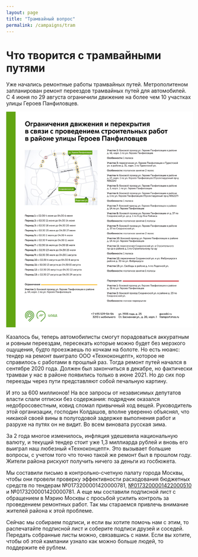 ```yaml
---
layout: page
title: "Трамвайный вопрос"
permalink: /campaigns/tram
---
```

# Что творится с трамвайными путями

Уже начались ремонтные работы трамвайных путей. Метрополитеном запланирован ремонт переездов трамвайных путей для автомобилей.  
С 4 июня по 29 августа ограничили движение на более чем 10 участках улицы Героев Панфиловцев.

<img src="/assets/img/traffic-constraint.jpeg" class="responsive-img">

Казалось бы, теперь автомобилисты смогут порадоваться аккуратным и ровным переездам, пересекать которые можно будет без мерзкого ощущения, будто проезжаешь по кочкам на болоте. Но есть нюанс: тендер на ремонт выиграло ООО «Техноконцепт», которое не справилось с работами в прошлый раз. Тогда ремонт путей начался в сентябре 2020 года. Должен был закончиться в декабре, но фактически трамваи у нас в районе появились только в июне 2021. Но до сих пор переезды через пути представляют собой печальную картину. 

И это за 600 миллионов! На все запросы от независимых депутатов власти слали отписки без содержания: подрядчик оказался недобросовестным, ковид сломал привычный ход вещей. Руководитель этой организации, господин Колдашов, вполне уверенно объяснял, что никакой своей вины в полугодовой задержке выполнения работ и разрухе на путях он не видит. Во всем виновата русская зима.

За 2 года многое изменилось, инфляция удешевила национальную валюту, и текущий тендер стоит уже 1,3 миллиарда рублей и вновь его выиграл наш любезный «Техноконцепт». Это вызывает большие вопросы, с учетом того что точно такой же ремонт был в прошлом году. Жители района рискуют получить ничего за деньги из госбюжета.

Мы составили письмо в контрольно-счетную палату города Москвы, чтобы они провели проверку эффективности расходования бюджетных средств по тендерам №0173200001420000781, [№0173200001422000510](https://zakupki.gov.ru/epz/order/notice/ea20/view/common-info.html?regNumber=0173200001422000510) и №0173200001420000781. А еще мы составили подписной лист с обращением в Мэрию Москвы с просьбой усилить контроль за проведением ремонтных работ. Так мы стараемся привлечь внимание жителей района к этой проблеме.

Сейчас мы собираем подписи, и если вы хотите помочь нам с этим, то распечатайте подписной лист и соберите подписи друзей и соседей. Передать собранные листы можно, связавшись с нами.
Если вы хотите, чтобы об этой кампании узнало как можно больше людей, то поддержите её рублем.